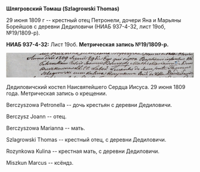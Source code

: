 **Шлягровский Томаш (Szlagrowski Thomas)**

29 июня 1809 г -- крестный отец Петронели, дочери Яна и Марьяны Борейшов
с деревни Дедиловичи (НИАБ 937-4-32, лист 19об, №19/1809-р).

**НИАБ 937-4-32:** Лист 19об. **Метрическая запись №19/1809-р.**

![](./media/ed4f9e1ce88220a59910d3b93e5d625453b52521.png)

Дедиловичский костел Наисвятейшего Сердца Иисуса. 29 июня 1809 года.
Метрическая запись о крещении.

Berczyszowa Petronella -- дочь крестьян с деревни Дедиловичи.

Berczysz Joann -- отец.

Berczyszowa Marianna -- мать.

Szlagrowski Thomas -- крестный отец, с деревни Дедиловичи.

Rozynkowa Kulina -- крестная мать, с деревни Дедиловичи.

Miszkun Marcus -- ксёндз.

